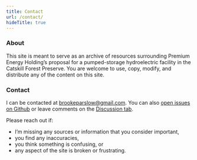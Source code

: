 ```yaml
---
title: Contact
url: /contact/
hideTitle: true
---
```

### About

This site is meant to serve as an archive of resources surrounding Premium Energy Holding’s proposal for a pumped-storage hydroelectric facility in the Catskill Forest Preserve. You are welcome to use, copy, modify, and distribute any of the content on this site.

### Contact 
I can be contacted at brookeparslow@gmail.com. You can also [open issues on Github](https://github.com/catskillpreservation/site/issues) or leave comments on the [Discussion tab](https://github.com/catskillpreservation/site/discussions).

Please reach out if:
* I’m missing any sources or information that you consider important,
* you find any inaccuracies,
* you think something is confusing, or
* any aspect of the site is broken or frustrating.
